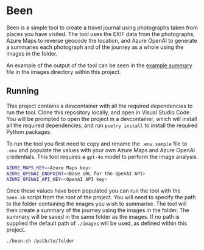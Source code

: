 # Been

Been is a simple tool to create a travel journal using photographs taken from places you have visited. The tool uses the EXIF data from the photographs, Azure Maps to reverse geocode the location, and Azure OpenAI to generate a summaries each photograph and of the journey as a whole using the images in the folder.

An example of the output of the tool can be seen in the [example summary](/images/summary.md) file in the images directory within this project.

## Running

This project contains a devcontainer with all the required dependencies to run the tool. Clone this repository locally, and open in Visual Studio Code. You will be prompted to open the project in a devcontainer, which will install all the required dependencies, and run `poetry install` to install the required Python packages.

To run the tool you first need to copy and rename the `.env.sample` file to `.env` and populate the values with your own Azure Maps and Azure OpenAI credentials. This tool requires a `gpt-4o` model to perform the image analysis.

```bash
AZURE_MAPS_KEY=<Azure Maps key>
AZURE_OPENAI_ENDPOINT=<Base URL for the OpenAI API>
AZURE_OPENAI_API_KEY=<OpenAI API key>
```

Once these values have been populated you can run the tool with the `been.sh` script from the root of the project. You will need to specify the path to the folder containing the images you wish to summarise. The tool will then create a summary of the journey using the images in the folder. The summary will be saved in the same folder as the images. If no path is supplied the default path of `./images` will be used, as defined within this project.

```bash
./been.sh /path/to/folder
```